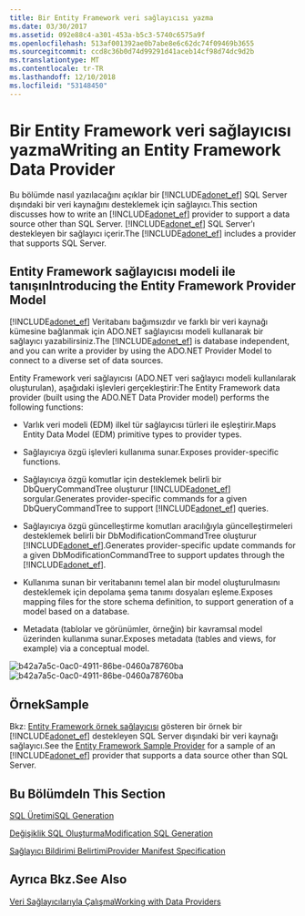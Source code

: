 ```yaml
---
title: Bir Entity Framework veri sağlayıcısı yazma
ms.date: 03/30/2017
ms.assetid: 092e88c4-a301-453a-b5c3-5740c6575a9f
ms.openlocfilehash: 513af001392ae0b7abe8e6c62dc74f09469b3655
ms.sourcegitcommit: ccd8c36b0d74d99291d41aceb14cf98d74dc9d2b
ms.translationtype: MT
ms.contentlocale: tr-TR
ms.lasthandoff: 12/10/2018
ms.locfileid: "53148450"
---
```

# <a name="writing-an-entity-framework-data-provider"></a><span data-ttu-id="350a9-102">Bir Entity Framework veri sağlayıcısı yazma</span><span class="sxs-lookup"><span data-stu-id="350a9-102">Writing an Entity Framework Data Provider</span></span>
<span data-ttu-id="350a9-103">Bu bölümde nasıl yazılacağını açıklar bir [!INCLUDE[adonet_ef](../../../../../includes/adonet-ef-md.md)] SQL Server dışındaki bir veri kaynağını desteklemek için sağlayıcı.</span><span class="sxs-lookup"><span data-stu-id="350a9-103">This section discusses how to write an [!INCLUDE[adonet_ef](../../../../../includes/adonet-ef-md.md)] provider to support a data source other than SQL Server.</span></span> <span data-ttu-id="350a9-104">[!INCLUDE[adonet_ef](../../../../../includes/adonet-ef-md.md)] SQL Server'ı destekleyen bir sağlayıcı içerir.</span><span class="sxs-lookup"><span data-stu-id="350a9-104">The [!INCLUDE[adonet_ef](../../../../../includes/adonet-ef-md.md)] includes a provider that supports SQL Server.</span></span>  
  
## <a name="introducing-the-entity-framework-provider-model"></a><span data-ttu-id="350a9-105">Entity Framework sağlayıcısı modeli ile tanışın</span><span class="sxs-lookup"><span data-stu-id="350a9-105">Introducing the Entity Framework Provider Model</span></span>  
 <span data-ttu-id="350a9-106">[!INCLUDE[adonet_ef](../../../../../includes/adonet-ef-md.md)] Veritabanı bağımsızdır ve farklı bir veri kaynağı kümesine bağlanmak için ADO.NET sağlayıcısı modeli kullanarak bir sağlayıcı yazabilirsiniz.</span><span class="sxs-lookup"><span data-stu-id="350a9-106">The [!INCLUDE[adonet_ef](../../../../../includes/adonet-ef-md.md)] is database independent, and you can write a provider by using the ADO.NET Provider Model to connect to a diverse set of data sources.</span></span>  
  
 <span data-ttu-id="350a9-107">Entity Framework veri sağlayıcısı (ADO.NET veri sağlayıcı modeli kullanılarak oluşturulan), aşağıdaki işlevleri gerçekleştirir:</span><span class="sxs-lookup"><span data-stu-id="350a9-107">The Entity Framework data provider (built using the ADO.NET Data Provider model) performs the following functions:</span></span>  
  
-   <span data-ttu-id="350a9-108">Varlık veri modeli (EDM) ilkel tür sağlayıcısı türleri ile eşleştirir.</span><span class="sxs-lookup"><span data-stu-id="350a9-108">Maps Entity Data Model (EDM) primitive types to provider types.</span></span>  
  
-   <span data-ttu-id="350a9-109">Sağlayıcıya özgü işlevleri kullanıma sunar.</span><span class="sxs-lookup"><span data-stu-id="350a9-109">Exposes provider-specific functions.</span></span>  
  
-   <span data-ttu-id="350a9-110">Sağlayıcıya özgü komutlar için desteklemek belirli bir DbQueryCommandTree oluşturur [!INCLUDE[adonet_ef](../../../../../includes/adonet-ef-md.md)] sorgular.</span><span class="sxs-lookup"><span data-stu-id="350a9-110">Generates provider-specific commands for a given DbQueryCommandTree to support [!INCLUDE[adonet_ef](../../../../../includes/adonet-ef-md.md)] queries.</span></span>  
  
-   <span data-ttu-id="350a9-111">Sağlayıcıya özgü güncelleştirme komutları aracılığıyla güncelleştirmeleri desteklemek belirli bir DbModificationCommandTree oluşturur [!INCLUDE[adonet_ef](../../../../../includes/adonet-ef-md.md)].</span><span class="sxs-lookup"><span data-stu-id="350a9-111">Generates provider-specific update commands for a given DbModificationCommandTree to support updates through the [!INCLUDE[adonet_ef](../../../../../includes/adonet-ef-md.md)].</span></span>  
  
-   <span data-ttu-id="350a9-112">Kullanıma sunan bir veritabanını temel alan bir model oluşturulmasını desteklemek için depolama şema tanımı dosyaları eşleme.</span><span class="sxs-lookup"><span data-stu-id="350a9-112">Exposes mapping files for the store schema definition, to support generation of a model based on a database.</span></span>  
  
-   <span data-ttu-id="350a9-113">Metadata (tablolar ve görünümler, örneğin) bir kavramsal model üzerinden kullanıma sunar.</span><span class="sxs-lookup"><span data-stu-id="350a9-113">Exposes metadata (tables and views, for example) via a conceptual model.</span></span>  
  
 <span data-ttu-id="350a9-114">![b42a7a5c&#45;0ac0&#45;4911&#45;86be&#45;0460a78760ba](../../../../../docs/framework/data/adonet/ef/media/b42a7a5c-0ac0-4911-86be-0460a78760ba.gif "b42a7a5c-0ac0-4911-86be-0460a78760ba")</span><span class="sxs-lookup"><span data-stu-id="350a9-114">![b42a7a5c&#45;0ac0&#45;4911&#45;86be&#45;0460a78760ba](../../../../../docs/framework/data/adonet/ef/media/b42a7a5c-0ac0-4911-86be-0460a78760ba.gif "b42a7a5c-0ac0-4911-86be-0460a78760ba")</span></span>  
  
## <a name="sample"></a><span data-ttu-id="350a9-115">Örnek</span><span class="sxs-lookup"><span data-stu-id="350a9-115">Sample</span></span>  
 <span data-ttu-id="350a9-116">Bkz: [Entity Framework örnek sağlayıcısı](https://code.msdn.microsoft.com/windowsdesktop/Entity-Framework-Sample-6a9801d0) gösteren bir örnek bir [!INCLUDE[adonet_ef](../../../../../includes/adonet-ef-md.md)] destekleyen SQL Server dışındaki bir veri kaynağı sağlayıcı.</span><span class="sxs-lookup"><span data-stu-id="350a9-116">See the [Entity Framework Sample Provider](https://code.msdn.microsoft.com/windowsdesktop/Entity-Framework-Sample-6a9801d0) for a sample of an [!INCLUDE[adonet_ef](../../../../../includes/adonet-ef-md.md)] provider that supports a data source other than SQL Server.</span></span>  
  
## <a name="in-this-section"></a><span data-ttu-id="350a9-117">Bu Bölümde</span><span class="sxs-lookup"><span data-stu-id="350a9-117">In This Section</span></span>  
 [<span data-ttu-id="350a9-118">SQL Üretimi</span><span class="sxs-lookup"><span data-stu-id="350a9-118">SQL Generation</span></span>](../../../../../docs/framework/data/adonet/ef/sql-generation.md)  
  
 [<span data-ttu-id="350a9-119">Değişiklik SQL Oluşturma</span><span class="sxs-lookup"><span data-stu-id="350a9-119">Modification SQL Generation</span></span>](../../../../../docs/framework/data/adonet/ef/modification-sql-generation.md)  
  
 [<span data-ttu-id="350a9-120">Sağlayıcı Bildirimi Belirtimi</span><span class="sxs-lookup"><span data-stu-id="350a9-120">Provider Manifest Specification</span></span>](../../../../../docs/framework/data/adonet/ef/provider-manifest-specification.md)  
  
## <a name="see-also"></a><span data-ttu-id="350a9-121">Ayrıca Bkz.</span><span class="sxs-lookup"><span data-stu-id="350a9-121">See Also</span></span>  
 [<span data-ttu-id="350a9-122">Veri Sağlayıcılarıyla Çalışma</span><span class="sxs-lookup"><span data-stu-id="350a9-122">Working with Data Providers</span></span>](../../../../../docs/framework/data/adonet/ef/working-with-data-providers.md)
